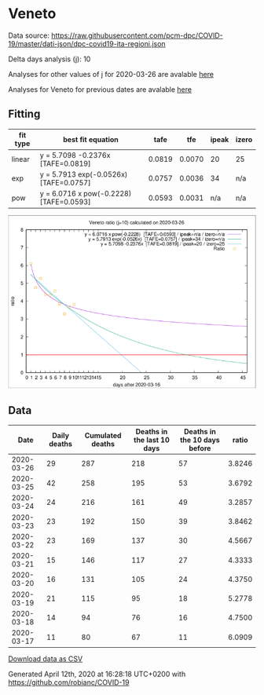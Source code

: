 # Veneto

Data source: https://raw.githubusercontent.com/pcm-dpc/COVID-19/master/dati-json/dpc-covid19-ita-regioni.json

Delta days analysis (j): 10

Analyses for other values of j for 2020-03-26 are avalable [here](../README.md)

Analyses for Veneto for previous dates are avalable [here](../../README.md)

## Fitting 
|fit type|best fit equation|tafe|tfe|ipeak|izero|
|-------|-----|--------|------|---|---|
|linear|y = 5.7098 -0.2376x  [TAFE=0.0819]|0.0819|0.0070|20|25|
|exp|y = 5.7913 exp(-0.0526x)  [TAFE=0.0757]|0.0757|0.0036|34|n/a|
|pow|y = 6.0716 x pow(-0.2228)  [TAFE=0.0593]|0.0593|0.0031|n/a|n/a|

![Plot](COVID-19_veneto_j10_2020-03-26.png)

## Data
|Date|Daily deaths|Cumulated deaths|Deaths in the last 10 days|Deaths in the 10 days before|ratio|
|----|----------|-----------|-------|--------------------|-----|
|2020-03-26|29|287|218|57|3.8246|
|2020-03-25|42|258|195|53|3.6792|
|2020-03-24|24|216|161|49|3.2857|
|2020-03-23|23|192|150|39|3.8462|
|2020-03-22|23|169|137|30|4.5667|
|2020-03-21|15|146|117|27|4.3333|
|2020-03-20|16|131|105|24|4.3750|
|2020-03-19|21|115|95|18|5.2778|
|2020-03-18|14|94|76|16|4.7500|
|2020-03-17|11|80|67|11|6.0909|

[Download data as CSV](COVID-19_veneto_j10_2020-03-26.csv)

Generated April 12th, 2020 at 16:28:18 UTC+0200 with https://github.com/robianc/COVID-19
